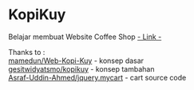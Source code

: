 # KopiKuy

Belajar membuat Website Coffee Shop
[- Link -](https://maulanaaskha.github.io/KopiKuy/)

Thanks to : \
[mamedun/Web-Kopi-Kuy](https://github.com/mamedun/Web-Kopi-Kuy) - konsep dasar \
[gesitwidyatsmo/kopikuy](https://github.com/gesitwidyatsmo/kopikuy) - konsep tambahan \
[Asraf-Uddin-Ahmed/jquery.mycart](https://github.com/Asraf-Uddin-Ahmed/jquery.mycart) - cart source code
